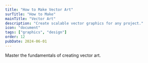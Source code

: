 ```yaml
---
title: "How to Make Vector Art"
surTitle: "How to Make"
mainTitle: "Vector Art"
description: "Create scalable vector graphics for any project."
icon: "document"
tags: ["graphics", "design"]
order: 12
pubDate: 2024-06-01
---
```


Master the fundamentals of creating vector art.
